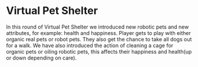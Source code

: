 # Virtual Pet Shelter
In this round of Virtual Pet Shelter we introduced new robotic pets and new attributes, for example: health and happiness.
Player gets to play with either organic real pets or robot pets. They also get the chance to take all dogs out for a walk.
We have also introduced the action of cleaning a cage for organic pets or oiling robotic pets,
    this affects their happiness and health(up or down depending on care).

